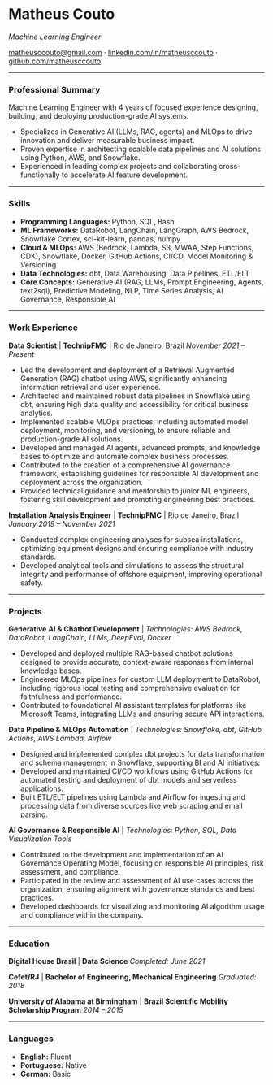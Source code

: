 # Matheus Couto

*Machine Learning Engineer*

[matheusccouto@gmail.com](mailto:matheusccouto@gmail.com) · [linkedin.com/in/matheusccouto](https://www.google.com/search?q=https://linkedin.com/in/matheusccouto) · [github.com/matheusccouto](https://github.com/matheusccouto)

-----

### Professional Summary

Machine Learning Engineer with 4 years of focused experience designing, building, and deploying production-grade AI systems.

* Specializes in Generative AI (LLMs, RAG, agents) and MLOps to drive innovation and deliver measurable business impact.
* Proven expertise in architecting scalable data pipelines and AI solutions using Python, AWS, and Snowflake.
* Experienced in leading complex projects and collaborating cross-functionally to accelerate AI feature development.

---

### Skills

* **Programming Languages:** Python, SQL, Bash
* **ML Frameworks:** DataRobot, LangChain, LangGraph, AWS Bedrock, Snowflake Cortex, sci-kit-learn, pandas, numpy
* **Cloud & MLOps:** AWS (Bedrock, Lambda, S3, MWAA, Step Functions, CDK), Snowflake, Docker, GitHub Actions, CI/CD, Model Monitoring & Versioning
* **Data Technologies:** dbt, Data Warehousing, Data Pipelines, ETL/ELT
* **Core Concepts:** Generative AI (RAG, LLMs, Prompt Engineering, Agents, text2sql), Predictive Modeling, NLP, Time Series Analysis, AI Governance, Responsible AI

---

### Work Experience

**Data Scientist** | **TechnipFMC** | Rio de Janeiro, Brazil
*November 2021 – Present*

* Led the development and deployment of a Retrieval Augmented Generation (RAG) chatbot using AWS, significantly enhancing information retrieval and user experience.
* Architected and maintained robust data pipelines in Snowflake using dbt, ensuring high data quality and accessibility for critical business analytics.
* Implemented scalable MLOps practices, including automated model deployment, monitoring, and versioning, to ensure reliable and production-grade AI solutions.
* Developed and managed AI agents, advanced prompts, and knowledge bases to optimize and automate complex business processes.
* Contributed to the creation of a comprehensive AI governance framework, establishing guidelines for responsible AI development and deployment across the organization.
* Provided technical guidance and mentorship to junior ML engineers, fostering skill development and promoting engineering best practices.

**Installation Analysis Engineer** | **TechnipFMC** | Rio de Janeiro, Brazil
*January 2019 – November 2021*

* Conducted complex engineering analyses for subsea installations, optimizing equipment designs and ensuring compliance with industry standards.
* Developed analytical tools and simulations to assess the structural integrity and performance of offshore equipment, improving operational safety.

---

### Projects

**Generative AI & Chatbot Development** |
*Technologies: AWS Bedrock, DataRobot, LangChain, LLMs, DeepEval, Docker*

* Developed and deployed multiple RAG-based chatbot solutions designed to provide accurate, context-aware responses from internal knowledge bases.
* Engineered MLOps pipelines for custom LLM deployment to DataRobot, including rigorous local testing and comprehensive evaluation for faithfulness and performance.
* Contributed to foundational AI assistant templates for platforms like Microsoft Teams, integrating LLMs and ensuring secure API interactions.

**Data Pipeline & MLOps Automation** |
*Technologies: Snowflake, dbt, GitHub Actions, AWS Lambda, Airflow*

* Designed and implemented complex dbt projects for data transformation and schema management in Snowflake, supporting BI and AI initiatives.
* Developed and maintained CI/CD workflows using GitHub Actions for automated testing and deployment of dbt models and serverless applications.
* Built ETL/ELT pipelines using Lambda and Airflow for ingesting and processing data from diverse sources like web scraping and email parsing.

**AI Governance & Responsible AI** |
*Technologies: Python, SQL, Data Visualization Tools*

* Contributed to the development and implementation of an AI Governance Operating Model, focusing on responsible AI principles, risk assessment, and compliance.
* Participated in the review and assessment of AI use cases across the organization, ensuring alignment with governance standards and best practices.
* Developed dashboards for visualizing and monitoring AI algorithm usage and compliance within the company.

---

### Education

**Digital House Brasil** | **Data Science**
*Completed: June 2021*

**Cefet/RJ** | **Bachelor of Engineering, Mechanical Engineering**
*Graduated: 2018*

**University of Alabama at Birmingham** | **Brazil Scientific Mobility Scholarship Program**
*2014 – 2015*

---

### Languages

* **English:** Fluent
* **Portuguese:** Native
* **German:** Basic
